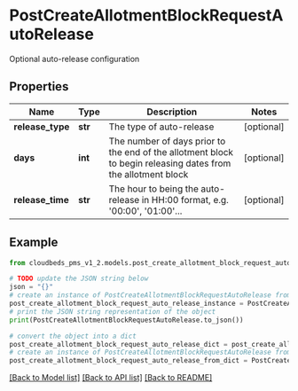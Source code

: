 # PostCreateAllotmentBlockRequestAutoRelease

Optional auto-release configuration

## Properties

Name | Type | Description | Notes
------------ | ------------- | ------------- | -------------
**release_type** | **str** | The type of auto-release | [optional] 
**days** | **int** | The number of days prior to the end of the allotment block to begin releasing dates from the allotment block | [optional] 
**release_time** | **str** | The hour to being the auto-release in HH:00 format, e.g. &#39;00:00&#39;, &#39;01:00&#39;... | [optional] 

## Example

```python
from cloudbeds_pms_v1_2.models.post_create_allotment_block_request_auto_release import PostCreateAllotmentBlockRequestAutoRelease

# TODO update the JSON string below
json = "{}"
# create an instance of PostCreateAllotmentBlockRequestAutoRelease from a JSON string
post_create_allotment_block_request_auto_release_instance = PostCreateAllotmentBlockRequestAutoRelease.from_json(json)
# print the JSON string representation of the object
print(PostCreateAllotmentBlockRequestAutoRelease.to_json())

# convert the object into a dict
post_create_allotment_block_request_auto_release_dict = post_create_allotment_block_request_auto_release_instance.to_dict()
# create an instance of PostCreateAllotmentBlockRequestAutoRelease from a dict
post_create_allotment_block_request_auto_release_from_dict = PostCreateAllotmentBlockRequestAutoRelease.from_dict(post_create_allotment_block_request_auto_release_dict)
```
[[Back to Model list]](../README.md#documentation-for-models) [[Back to API list]](../README.md#documentation-for-api-endpoints) [[Back to README]](../README.md)


